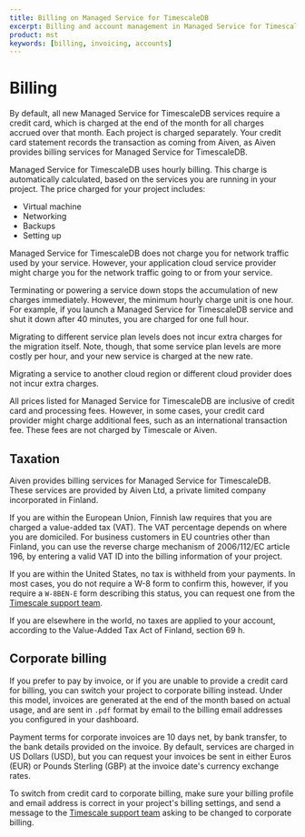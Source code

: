 ```yaml
---
title: Billing on Managed Service for TimescaleDB
excerpt: Billing and account management in Managed Service for TimescaleDB
product: mst
keywords: [billing, invoicing, accounts]
---
```


# Billing

By default, all new Managed Service for TimescaleDB services require a credit
card, which is charged at the end of the month for all charges accrued over that
month. Each project is charged separately. Your credit card statement records
the transaction as coming from Aiven, as Aiven provides billing services for
Managed Service for TimescaleDB.

Managed Service for TimescaleDB uses hourly billing. This charge is
automatically calculated, based on the services you are running in your
project. The price charged for your project includes:

*   Virtual machine
*   Networking
*   Backups
*   Setting up

<highlight type="note">
Managed Service for TimescaleDB does not charge you for network traffic used by
your service. However, your application cloud service provider might charge you
for the network traffic going to or from your service.
</highlight>

Terminating or powering a service down stops the accumulation of new charges
immediately. However, the minimum hourly charge unit is one hour. For example,
if you launch a Managed Service for TimescaleDB service and shut it down after
40 minutes, you are charged for one full hour.

Migrating to different service plan levels does not incur extra charges for the 
migration itself. Note, though, that some service plan levels are more costly 
per hour, and your new service is charged at the new rate.

Migrating a service to another cloud region or different cloud provider does not
incur extra charges.

<highlight type="note">
All prices listed for Managed Service for TimescaleDB are inclusive of credit
card and processing fees. However, in some cases, your credit card provider
might charge additional fees, such as an international transaction fee. These
fees are not charged by Timescale or Aiven.
</highlight>

## Taxation

Aiven provides billing services for Managed Service for TimescaleDB. These
services are provided by Aiven Ltd, a private limited company incorporated in
Finland.

If you are within the European Union, Finnish law requires that you are charged
a value-added tax (VAT). The VAT percentage depends on where you are domiciled.
For business customers in EU countries other than Finland, you can use the
reverse charge mechanism of 2006/112/EC article 196, by entering a valid VAT ID
into the billing information of your project.

If you are within the United States, no tax is withheld from your payments. In
most cases, you do not require a W-8 form to confirm this, however, if you
require a `W-8BEN-E` form describing this status, you can request one from the
[Timescale support team][timescale-support].

If you are elsewhere in the world, no taxes are applied to your account,
according to the Value-Added Tax Act of Finland, section 69&nbsp;h.

## Corporate billing

If you prefer to pay by invoice, or if you are unable to provide a credit card
for billing, you can switch your project to corporate billing instead. Under
this model, invoices are generated at the end of the month based on actual
usage, and are sent in `.pdf` format by email to the billing email addresses you
configured in your dashboard.

Payment terms for corporate invoices are 10 days net, by bank transfer, to the
bank details provided on the invoice. By default, services are charged in US
Dollars (USD), but you can request your invoices be sent in either Euros (EUR)
or Pounds Sterling (GBP) at the invoice date's currency exchange rates.

To switch from credit card to corporate billing, make sure your billing profile
and email address is correct in your project's billing settings, and send a message
to the [Timescale support team][timescale-support] asking to be changed to corporate
billing.

[timescale-support]: https://www.timescale.com/support
